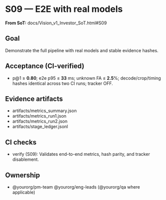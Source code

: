 # S09 — E2E with real models

**From SoT:** docs/Vision_v1_Investor_SoT.html#S09

## Goal
Demonstrate the full pipeline with real models and stable evidence hashes.

## Acceptance (CI-verified)
- p@1 ≥ **0.80**; e2e p95 ≤ **33** ms; unknown FA ≤ **2.5**%; decode/crop/timing hashes identical across two CI runs; tracker OFF.

## Evidence artifacts
- artifacts/metrics_summary.json
- artifacts/metrics_run1.json
- artifacts/metrics_run2.json
- artifacts/stage_ledger.jsonl

## CI checks
- verify (S09): Validates end-to-end metrics, hash parity, and tracker disablement.

## Ownership
- @yourorg/pm-team @yourorg/eng-leads (@yourorg/qa where applicable)
